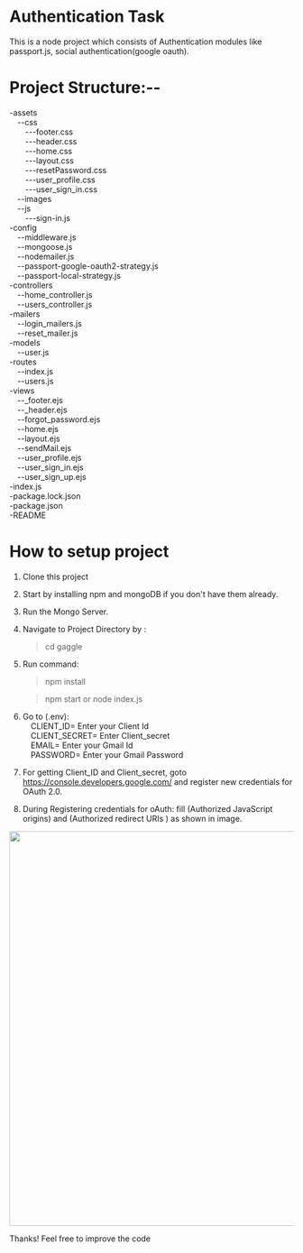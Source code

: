 # Authentication Task

This is a node project which consists of Authentication modules like passport.js, social authentication(google oauth).


# Project Structure:--

-assets\
    &emsp;--css\
    &emsp;&emsp;---footer.css\
    &emsp;&emsp;---header.css\
        &emsp;&emsp;---home.css\
        &emsp;&emsp;---layout.css\
        &emsp;&emsp;---resetPassword.css\
        &emsp;&emsp;---user_profile.css\
        &emsp;&emsp;---user_sign_in.css\
    &emsp;--images\
    &emsp;--js\
        &emsp;&emsp;---sign-in.js\
-config\
    &emsp;--middleware.js\
    &emsp;--mongoose.js\
    &emsp;--nodemailer.js\
    &emsp;--passport-google-oauth2-strategy.js\
    &emsp;--passport-local-strategy.js\
-controllers\
    &emsp;--home_controller.js\
    &emsp;--users_controller.js\
-mailers\
    &emsp;--login_mailers.js\
    &emsp;--reset_mailer.js\
-models\
    &emsp;--user.js\
-routes\
    &emsp;--index.js\
    &emsp;--users.js\
-views\
    &emsp;--_footer.ejs\
    &emsp;--_header.ejs\
    &emsp;--forgot_password.ejs\
    &emsp;--home.ejs\
    &emsp;--layout.ejs\
    &emsp;--sendMail.ejs\
    &emsp;--user_profile.ejs\
    &emsp;--user_sign_in.ejs\
    &emsp;--user_sign_up.ejs\
-index.js\
-package.lock.json\
-package.json\
-README

# How to setup project

1. Clone this project
2. Start by installing npm and mongoDB if you don't have them already.
3. Run the Mongo Server.
4. Navigate to Project Directory by :

    > cd gaggle

5. Run command:

    > npm install 

    > npm start or node index.js

6. Go to (.env):\
&emsp;CLIENT_ID= Enter your Client Id\
&emsp;CLIENT_SECRET= Enter Client_secret\
&emsp;EMAIL= Enter your Gmail Id\
&emsp;PASSWORD= Enter your Gmail Password

7. For getting Client_ID and Client_secret, goto https://console.developers.google.com/ and register new credentials for OAuth 2.0.

8. During Registering credentials for oAuth: fill (Authorized JavaScript origins) and (Authorized redirect URIs ) as shown in image.

<img src="https://user-images.githubusercontent.com/25504941/85971701-818a5080-b9eb-11ea-848f-03db366fb17b.png" height=700>



Thanks! Feel free to improve the code